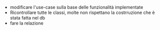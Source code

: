 * modificare l'use-case sulla base delle funzionalità implementate
* Ricontrollare tutte le classi, molte non rispettano la costrruzione che è stata fatta nel db
* fare la relazione
